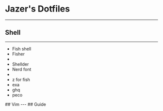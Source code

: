 # Jazer's Dotfiles
---
## Shell
---
<ul>
  <li>Fish shell</li>
  <li>Fisher<li>
  <li>Shellder</li>
  <li>Nerd font<li>
  <li>z for fish</li>
  <li>exa</li>
  <li>ghq</li>
  <li>peco</li>
</ul>
## Vim
---
## Guide
